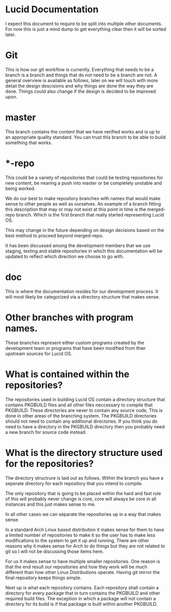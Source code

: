 Lucid Documentation
=====

I expect this document to require to be split into multiple other documents. For now this is just a mind dump to get everything clear then it will be sorted later.

Git
=====

This is how our git workflow is currently. Everything that needs to be a branch is a branch and things that do not need to be a branch are not. A general overview is available as follows, later on we will touch with more detail the design descisions and why things are done the way they are done. Things could also change if the design is decided to be improved upon.

master
=====

This branch contains the content that we have verified works and is up to an appropriate quality standard. You can trust this branch to be able to build something that works.

*-repo
=====

This could be a variety of repositories that could be testing repositories for new content, be nearing a push into master or be completely unstable and being worked.

We do our best to make repository branches with names that would make sense to other people as well as ourselves. An example of a branch fitting this description that may or may not exist at this point in time is the merged-repo branch. Which is the first branch that really started representing Lucid OS.

This may change in the future depending on design decisions based on the best method to proceed beyond merged-repo.

It has been discussed among the development members that we use staging, testing and stable repositories in which this documentation will be updated to reflect which direction we choose to go with.

doc
=====

This is where the documentation resides for our development process. It will most likely be categorized via a directory structure that makes sense.

Other branches with program names.
=====

These branches represent either custom programs created by the development team or programs that have been modified from thier upstream sources for Lucid OS.

What is contained within the repositories?
=====

The repositories used in building Lucid OS contain a directory structure that contains PKGBUILD files and all other files neccessary to compile that PKGBUILD. These directories are never to contain any source code, This is done in other areas of the branching system. The PKGBUILD directories should not need to contain any additional directories. If you think you do need to have a directory in the PKGBUILD directory then you probably need a new branch for source code instead.

What is the directory structure used for the repositories?
=====

The directory structrure is laid out as follows. Within the branch you have a seperate directory for each repository that you intend to compile.

The only repository that is going to be placed within the hard and fast rule of this will probably never change is core, core will always be core in all instances and this just makes sense to me.

In all other cases we can separate the repositories up in a way that makes sense.

In a standard Arch Linux based distribution it makes sense for them to have a limited number of repositories to make it so the user has to make less modifications to the system to get it up and running, There are other reasons why it makes sense for Arch to do things but they are not related to git so I will not be discussing those items here.

For us it makes sense to have multiple smaller repositories. One reason is that the end result our repositories and how they work will be much different than how other Linux Distributions operate. Having git mirror the final repository keeps things simple.

Next up is what each repository contains. Each repository shall contain a directory for every package that in turn contains the PKGBUILD and other required build files. The exception in which a package will not contain a directory for its build is if that package is built within another PKGBUILD.
